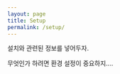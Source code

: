 ```yaml
---
layout: page
title: Setup
permalink: /setup/
---
```

설치와 관련된 정보를 넣어두자.

무엇인가 하려면 환경 설정이 중요하지....



